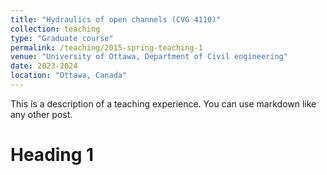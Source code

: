 ```yaml
---
title: "Hydraulics of open channels (CVG 4110)"
collection: teaching
type: "Graduate course"
permalink: /teaching/2015-spring-teaching-1
venue: "University of Ottawa, Department of Civil engineering"
date: 2023-2024
location: "Ottawa, Canada"
---
```


This is a description of a teaching experience. You can use markdown like any other post.

# Heading 1
